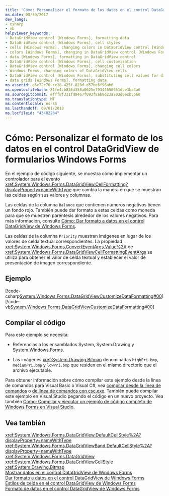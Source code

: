 ```yaml
---
title: 'Cómo: Personalizar el formato de los datos en el control DataGridView de formularios Windows Forms'
ms.date: 03/30/2017
dev_langs:
- csharp
- vb
helpviewer_keywords:
- DataGridView control [Windows Forms], formatting data
- DataGridView control [Windows Forms], cell styles
- cells [Windows Forms], changing colors in DataGridView control [Windows Forms]
- colors [Windows Forms], changing in DataGridView control [Windows Forms]
- data [Windows Forms], formatting in DataGridView control
- DataGridView control [Windows Forms], cell customization
- DataGridView control [Windows Forms], changing cell colors
- Windows Forms, changing colors of DataGridView cells
- DataGridView control [Windows Forms], substituting cell values for display
- data grids [Windows Forms], formatting data
ms.assetid: a6e72c70-ce18-425f-828d-d57be6f96ab6
ms.openlocfilehash: 81fe4cb836d358a0625e79344650951dce3ba4a6
ms.sourcegitcommit: efff8f331fd9467f093f8ab8d23a203d6ecb5b60
ms.translationtype: MT
ms.contentlocale: es-ES
ms.lasthandoff: 09/01/2018
ms.locfileid: "43402284"
---
```

# <a name="how-to-customize-data-formatting-in-the-windows-forms-datagridview-control"></a>Cómo: Personalizar el formato de los datos en el control DataGridView de formularios Windows Forms
En el ejemplo de código siguiente, se muestra cómo implementar un controlador para el evento <xref:System.Windows.Forms.DataGridView.CellFormatting?displayProperty=nameWithType> que cambia la manera en que se muestran las celdas según sus valores y columnas.  
  
 Las celdas de la columna `Balance` que contienen números negativos tienen un fondo rojo. También puede dar formato a estas celdas como moneda para que se muestren paréntesis alrededor de los valores negativos. Para más información, consulte [Cómo: Dar formato a datos en el control DataGridView de Windows Forms](../../../../docs/framework/winforms/controls/how-to-format-data-in-the-windows-forms-datagridview-control.md).  
  
 Las celdas de la columna `Priority` muestran imágenes en lugar de los valores de celda textual correspondientes. La propiedad <xref:System.Windows.Forms.ConvertEventArgs.Value%2A> de <xref:System.Windows.Forms.DataGridViewCellFormattingEventArgs> se utiliza para obtener el valor de celda textual y establecer el valor de presentación de imagen correspondiente.  
  
## <a name="example"></a>Ejemplo  
 [!code-csharp[System.Windows.Forms.DataGridViewCustomizeDataFormatting#00](../../../../samples/snippets/csharp/VS_Snippets_Winforms/System.Windows.Forms.DataGridViewCustomizeDataFormatting/cs/customFormatting.cs#00)]
 [!code-vb[System.Windows.Forms.DataGridViewCustomizeDataFormatting#00](../../../../samples/snippets/visualbasic/VS_Snippets_Winforms/System.Windows.Forms.DataGridViewCustomizeDataFormatting/vb/customFormatting.vb#00)]  
  
## <a name="compiling-the-code"></a>Compilar el código  
 Para este ejemplo se necesita:  
  
-   Referencias a los ensamblados System, System.Drawing y System.Windows.Forms.  
  
-   Las imágenes <xref:System.Drawing.Bitmap> denominadas `highPri.bmp`, `mediumPri.bmp` y `lowPri.bmp` que residen en el mismo directorio que el archivo ejecutable.  
  
 Para obtener información sobre cómo compilar este ejemplo desde la línea de comandos para Visual Basic o Visual C#, vea [compilar desde la línea de comandos](~/docs/visual-basic/reference/command-line-compiler/building-from-the-command-line.md) o [de línea de comandos con csc.exe](~/docs/csharp/language-reference/compiler-options/command-line-building-with-csc-exe.md). También puede compilar este ejemplo en Visual Studio pegando el código en un nuevo proyecto.  Vea también [Cómo: Compilar y ejecutar un ejemplo de código completo de Windows Forms en Visual Studio](https://msdn.microsoft.com/library/Bb129228\(v=vs.110\)).  
  
## <a name="see-also"></a>Vea también  
 <xref:System.Windows.Forms.DataGridView.DefaultCellStyle%2A?displayProperty=nameWithType>  
 <xref:System.Windows.Forms.DataGridViewBand.DefaultCellStyle%2A?displayProperty=nameWithType>  
 <xref:System.Windows.Forms.DataGridView>  
 <xref:System.Windows.Forms.DataGridViewCellStyle>  
 <xref:System.Drawing.Bitmap>  
 [Mostrar datos en el control DataGridView de Windows Forms](../../../../docs/framework/winforms/controls/displaying-data-in-the-windows-forms-datagridview-control.md)  
 [Dar formato a datos en el control DataGridView de Windows Forms](../../../../docs/framework/winforms/controls/how-to-format-data-in-the-windows-forms-datagridview-control.md)  
 [Estilos de celda en el control DataGridView de Windows Forms](../../../../docs/framework/winforms/controls/cell-styles-in-the-windows-forms-datagridview-control.md)  
 [Formato de datos en el control DataGridView de Windows Forms](../../../../docs/framework/winforms/controls/data-formatting-in-the-windows-forms-datagridview-control.md)
